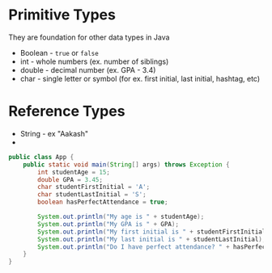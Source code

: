 # Primitive Types 
They are foundation for other data types in Java
- Boolean - `true` or `false`
- int - whole numbers (ex. number of siblings)
- double - decimal number (ex. GPA - 3.4)
- char - single letter or symbol (for ex. first initial, last initial, hashtag, etc)

# Reference Types
- String - ex "Aakash"
- 


```java
public class App {
    public static void main(String[] args) throws Exception {
        int studentAge = 15;
        double GPA = 3.45;
        char studentFirstInitial = 'A';
        char studentLastInitial = 'S';
        boolean hasPerfectAttendance = true;

        System.out.println("My age is " + studentAge);
        System.out.println("My GPA is " + GPA);
        System.out.println("My first initial is " + studentFirstInitial);
        System.out.println("My last initial is " + studentLastInitial);
        System.out.println("Do I have perfect attendance? " + hasPerfectAttendance);
    }
}
```
